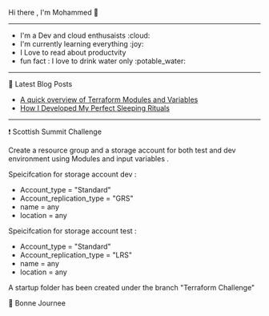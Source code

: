 Hi there , I'm Mohammed :wave:


---
<ul>
<li>I'm a Dev and cloud enthusaists :cloud: </li>
<li>I'm currently learning everything  :joy:</li>
<li> I Love to read about productvity  </li>
<li>fun fact : I love to drink water only  :potable_water:</li>
</ul>


---

:closed_book: Latest Blog Posts 
<ul>
<li> <a href = "" > A quick overview of Terraform Modules and Variables </a> </li>
<li> <a href="https://mohammedhoche.medium.com/how-i-developed-my-perfect-sleeping-rituals-c842e1b91b1f">How I Developed My Perfect Sleeping Rituals </a> </li> 

</ul>

---

:exclamation: Scottish Summit Challenge

Create a resource group and a storage account for both test and dev environment using Modules and input variables . 

Speicifcation for storage account dev  :

<ul>
<li> Account_type = "Standard" </li>
<li> Account_replication_type = "GRS" </li>
<li> name = any </li>
<li> location = any  </li>

</ul>

Speicifcation for storage account test  :

<ul>
<li> Account_type = "Standard" </li>
<li> Account_replication_type = "LRS" </li>
<li> name = any </li>
<li> location = any  </li>

</ul>

A startup folder has been created under the branch "Terraform Challenge"

:wave: Bonne Journee










